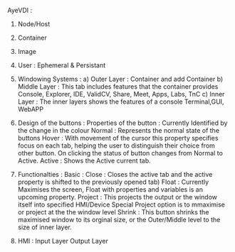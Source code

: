 AyeVDI :
1) Node/Host
2) Container
3) Image
4) User : Ephemeral & Persistant
5) Windowing Systems :
    a) Outer Layer : Container and add Container
    b) Middle Layer : This tab includes features that the container provides Console, Explorer, IDE, ValidCV, Share, Meet, Apps, Labs, TnC
    c) Inner Layer :  The inner layers shows the features of a console Terminal,GUI, WebAPP
    
6) Design of the buttons :
     Properties of the button : Currently Identified by the change in the colour
     Normal : Represents the normal state of the buttons
     Hover : With movement of the cursor this property specifies focus on each tab, helping the user to distinguish their choice from other      button. On clicking the status of button changes from Normal to Active.
     Active : Shows the Active current tab.
   
6) Functionalties :
    Basic : Close : Closes the active tab and the active property is shifted to the previously opened tab)
            Float : Currently Maximises the screen, Float with properties and variables is an upcoming property.
            Project : This projects the output or the window itself into specified HMI/Device
                      Special Project option is to  mmaximise or project at the the window level
            Shrink :  This button shrinks the maximised window to its orginal size, or the Outer/Middle level to the size of inner layer.
7) HMI :
    Input Layer
    Output Layer

                      
